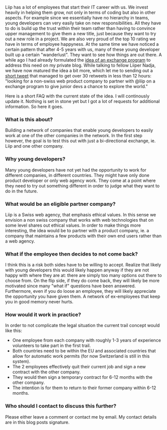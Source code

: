 Liip has a lot of employees that start their IT career with us. We invest heavily in helping them grow, not only  in terms of coding but also in other aspects. For example since we essentially have no hierarchy in teams, young developers can very easily take on new responsibilities. All they have to do is build up the trust within their team rather than having to convince upper management to give them a new title, just because they want to try out a new role in a project. We are also very proud of the top 10 rating we have in terms of employee happyness. At the same time we have noticed a certain pattern that after 4-5 years with us, many of these young developer built up a certain "wanderlust". They want to see how things are out there. A while ago I had already formulated the [idea of an exchange program](http://pooteeweet.org/blog/2066) to address this need on my private blog. While talking to fellow Liiper Nadja, we have now matured the idea a bit more, which let me to sending out a [short tweet](https://twitter.com/lsmith/status/440879930159943680) that managed to get over 30 retweets in less than 12 hours: "looking for a non-swiss web product company to partner with @liip on a  exchange program to give junior devs a chance to explore the world."

Here is a short FAQ with the current state of the idea. I will continously update it. Nothing is set in stone yet but I got a lot of requests for additional information. So here it goes.

### What is this about?

Building a network of companies that enable young developers to easily work at one of the other companies in the network. In the first step however, the goal is to test this out with just a bi-directional exchange, ie. Liip and one other company.

### Why young developers?

Many young developers have not yet had the opportunity to work for different companies, in different countries. They might have only done product developer or only web agency work. They come at a point where they need to try out something different in order to judge what they want to do in the future.

### What would be an eligible partner company?

Liip is a Swiss web agency, that emphasis ethical values. In this sense we envision a non swiss company that works with web technologies that on some level shares out ethical values. In order to make things more interesting, the idea would be to partner with a product company, ie. a company that maintains a few products with their own end users rather than a web agency.

### What if the employee then decides to not come back?

I think this is a risk both sides have to be willing to accept. Realize that likely with young developers this would likely happen anyway if they are not happy with where they are at: there are simply too many options out there to choose from. On the flip side, if they do come back, they will likely be more motivated since many "what if" questions have been answered. Furthermore, even if you do loose an employee, they will likely appreciate the opportunity you have given them. A network of ex-employees that keep you in good memory never hurts.

### How would it work in practice?

In order to not complicate the legal situation the current trail concept would like this:

* One employee from each company with roughly 1-3 years of experience volunteers to take part in the first trail.
* Both countries need to be within the EU and associated countries that allow for automatic work permits (for now Switzerland is still in this system).
* The 2 employees effectively quit their current job and sign a new contract with the other company.
* They would then sign a temporary contract for 6-12 months with the other company.
* The intention is for them to return to their former company within 6-12 months.

### Who should I contact to discuss this further?

Please either leave a comment or contact me by email. My contact details are in this blog posts signature.